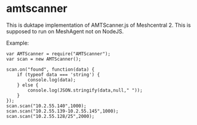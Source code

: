 # amtscanner

This is duktape implementation of AMTScanner.js of Meshcentral 2. This is supposed to run on MeshAgent not on NodeJS.

Example:
```
var AMTScanner = require("AMTScanner");
var scan = new AMTScanner();

scan.on("found", function(data) {
    if (typeof data === 'string') {
        console.log(data);
    } else {
        console.log(JSON.stringify(data,null," "));
    }
});
scan.scan("10.2.55.140",1000);
scan.scan("10.2.55.139-10.2.55.145",1000);
scan.scan("10.2.55.128/25",2000);
```